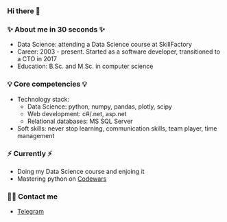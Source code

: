 ### Hi there 👋

### ✨ About me in 30 seconds ✨ 
* Data Science: attending a Data Science course at SkillFactory
* Career: 2003 - present. Started as a software developer, transitioned to a CTO in 2017
* Education: B.Sc. and M.Sc. in computer science

### 💡 Core competencies 💡
* Technology stack:
  - Data Science: python, numpy, pandas, plotly, scipy 
  - Web development: c#/.net, asp.net
  - Relational databases: MS SQL Server
* Soft skills: never stop learning, communication skills, team player, time management

### ⚡️ Currently ⚡️
* Doing my Data Science course and enjoing it
* Mastering python on [Codewars](https://www.codewars.com/users/d_golubitsky)

### 🙌🏻 Contact me
- [Telegram](https://t.me/dmitriygolubitskiy)
